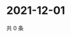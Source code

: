 # 2021-12-01

共 0 条

<!-- BEGIN WEIBO -->
<!-- 最后更新时间 Wed Dec 01 2021 00:13:02 GMT+0800 (China Standard Time) -->

<!-- END WEIBO -->
